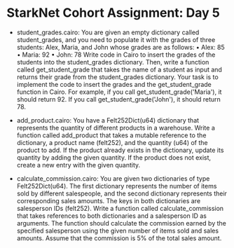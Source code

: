 # StarkNet Cohort Assignment: Day 5

- student_grades.cairo: You are given an empty dictionary called student_grades, and you need to populate it with
the grades of three students: Alex, Maria, and John whose grades are as follows:
• Alex: 85
• Maria: 92
• John: 78
Write code in Cairo to insert the grades of the students into the student_grades dictionary. Then, write a function called get_student_grade that takes the name of a student as input and returns their grade from the student_grades dictionary. Your task is to implement the code to insert the grades and the get_student_grade function in Cairo. For example, if you call get_student_grade('Maria'), it should return 92. If you call get_student_grade('John'), it should return 78.

- add_product.cairo: You have a Felt252Dict(u64) dictionary that represents the quantity of different products in a warehouse. Write a function called add_product that takes a mutable reference to the dictionary, a product name (felt252), and the quantity (u64) of the product to add. If the product already exists in the dictionary, update its quantity by adding the given quantity. If the product does not exist, create a new entry with the given quantity.

- calculate_commission.cairo: You are given two dictionaries of type Felt252Dict(u64). The first dictionary represents the number of items sold by different salespeople, and the second dictionary represents their corresponding sales amounts. The keys in both dictionaries are salesperson IDs (felt252). Write a function called calculate_commission that takes references to both dictionaries and a salesperson ID as arguments. The function should calculate the commission earned by the specified salesperson using the given number of items sold and sales amounts. Assume that the commission is 5% of the total sales amount.

